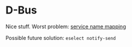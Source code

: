 # D-Bus

Nice stuff.
Worst problem: [service name mapping](https://askubuntu.com/a/1092324/487638)

Possible future solution: `eselect notify-send`
